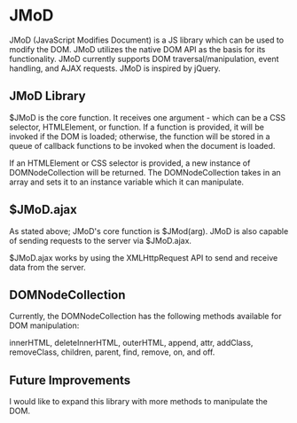 JMoD
=====

JMoD (JavaScript Modifies Document) is a JS library which can be used to modify the DOM.  JMoD utilizes the native DOM API as the basis for its functionality.  JMoD currently supports DOM traversal/manipulation, event handling, and AJAX requests. JMoD is inspired by jQuery.


JMoD Library
-------------
$JMoD is the core function.  It receives one argument - which can be a CSS selector, HTMLElement, or function.  If a function is provided, it will be invoked if the DOM is loaded; otherwise, the function will be stored in a queue of callback functions to be invoked when the document is loaded.

If an HTMLElement or CSS selector is provided, a new instance of DOMNodeCollection will be returned.  The DOMNodeCollection takes in an array and sets it to an instance variable which it can manipulate.

$JMoD.ajax
-------------
As stated above; JMoD's core function is $JMod(arg).  JMoD is also capable of sending requests to the server via $JMoD.ajax.

$JMoD.ajax works by using the XMLHttpRequest API to send and receive data from the server.


DOMNodeCollection
----------------------
Currently, the DOMNodeCollection has the following methods available for DOM manipulation:

innerHTML, deleteInnerHTML, outerHTML, append, attr, addClass, removeClass, children, parent, find, remove, on, and off.

Future Improvements
-----------------------
I would like to expand this library with more methods to manipulate the DOM.
